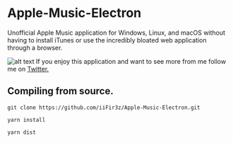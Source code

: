 # Apple-Music-Electron
Unofficial Apple Music application for Windows, Linux, and macOS without having to install iTunes or use the incredibly bloated web application through a browser.

![alt text](https://i.imgur.com/I8xkFiM.png "Preview Image as of v1.9.1")
If you enjoy this application and want to see more from me follow me on [Twitter.](https://www.twitter.com/cryptofyre)

## Compiling from source.
```
git clone https://github.com/iiFir3z/Apple-Music-Electron.git

yarn install

yarn dist
```

